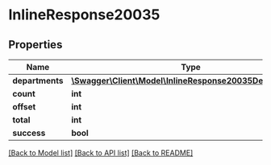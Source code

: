 # InlineResponse20035

## Properties
Name | Type | Description | Notes
------------ | ------------- | ------------- | -------------
**departments** | [**\Swagger\Client\Model\InlineResponse20035Departments[]**](InlineResponse20035Departments.md) |  | [optional] 
**count** | **int** |  | [optional] 
**offset** | **int** |  | [optional] 
**total** | **int** |  | [optional] 
**success** | **bool** |  | [optional] 

[[Back to Model list]](../../README.md#documentation-for-models) [[Back to API list]](../../README.md#documentation-for-api-endpoints) [[Back to README]](../../README.md)

